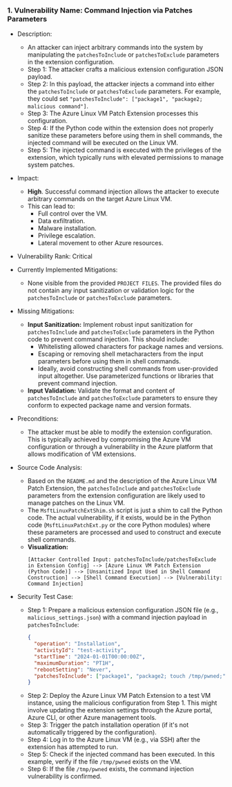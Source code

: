 ### 1. Vulnerability Name: Command Injection via Patches Parameters

- Description:
  - An attacker can inject arbitrary commands into the system by manipulating the `patchesToInclude` or `patchesToExclude` parameters in the extension configuration.
  - Step 1: The attacker crafts a malicious extension configuration JSON payload.
  - Step 2: In this payload, the attacker injects a command into either the `patchesToInclude` or `patchesToExclude` parameters. For example, they could set `"patchesToInclude": ["package1", "package2; malicious command"]`.
  - Step 3: The Azure Linux VM Patch Extension processes this configuration.
  - Step 4: If the Python code within the extension does not properly sanitize these parameters before using them in shell commands, the injected command will be executed on the Linux VM.
  - Step 5: The injected command is executed with the privileges of the extension, which typically runs with elevated permissions to manage system patches.

- Impact:
  - **High**. Successful command injection allows the attacker to execute arbitrary commands on the target Azure Linux VM.
  - This can lead to:
    - Full control over the VM.
    - Data exfiltration.
    - Malware installation.
    - Privilege escalation.
    - Lateral movement to other Azure resources.

- Vulnerability Rank: Critical

- Currently Implemented Mitigations:
  - None visible from the provided `PROJECT FILES`. The provided files do not contain any input sanitization or validation logic for the `patchesToInclude` or `patchesToExclude` parameters.

- Missing Mitigations:
  - **Input Sanitization:** Implement robust input sanitization for `patchesToInclude` and `patchesToExclude` parameters in the Python code to prevent command injection. This should include:
    - Whitelisting allowed characters for package names and versions.
    - Escaping or removing shell metacharacters from the input parameters before using them in shell commands.
    - Ideally, avoid constructing shell commands from user-provided input altogether. Use parameterized functions or libraries that prevent command injection.
  - **Input Validation:** Validate the format and content of `patchesToInclude` and `patchesToExclude` parameters to ensure they conform to expected package name and version formats.

- Preconditions:
  - The attacker must be able to modify the extension configuration. This is typically achieved by compromising the Azure VM configuration or through a vulnerability in the Azure platform that allows modification of VM extensions.

- Source Code Analysis:
  - Based on the `README.md` and the description of the Azure Linux VM Patch Extension, the `patchesToInclude` and `patchesToExclude` parameters from the extension configuration are likely used to manage patches on the Linux VM.
  - The `MsftLinuxPatchExtShim.sh` script is just a shim to call the Python code. The actual vulnerability, if it exists, would be in the Python code (`MsftLinuxPatchExt.py` or the core Python modules) where these parameters are processed and used to construct and execute shell commands.
  - **Visualization:**
    ```
    [Attacker Controlled Input: patchesToInclude/patchesToExclude in Extension Config] --> [Azure Linux VM Patch Extension (Python Code)] --> [Unsanitized Input Used in Shell Command Construction] --> [Shell Command Execution] --> [Vulnerability: Command Injection]
    ```

- Security Test Case:
  - Step 1: Prepare a malicious extension configuration JSON file (e.g., `malicious_settings.json`) with a command injection payload in `patchesToInclude`:
    ```json
    {
      "operation": "Installation",
      "activityId": "test-activity",
      "startTime": "2024-01-01T00:00:00Z",
      "maximumDuration": "PT1H",
      "rebootSetting": "Never",
      "patchesToInclude": ["package1", "package2; touch /tmp/pwned;"]
    }
    ```
  - Step 2: Deploy the Azure Linux VM Patch Extension to a test VM instance, using the malicious configuration from Step 1.  This might involve updating the extension settings through the Azure portal, Azure CLI, or other Azure management tools.
  - Step 3: Trigger the patch installation operation (if it's not automatically triggered by the configuration).
  - Step 4: Log in to the Azure Linux VM (e.g., via SSH) after the extension has attempted to run.
  - Step 5: Check if the injected command has been executed. In this example, verify if the file `/tmp/pwned` exists on the VM.
  - Step 6: If the file `/tmp/pwned` exists, the command injection vulnerability is confirmed.